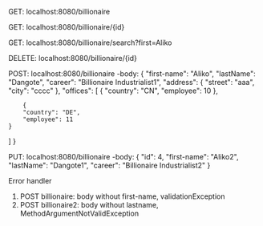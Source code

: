 GET: localhost:8080/billionaire

GET: localhost:8080/billionaire/{id}

GET: localhost:8080/billionaire/search?first=Aliko

DELETE: localhost:8080/billionaire/{id}

POST: localhost:8080/billionaire
-body:
{
    "first-name": "Aliko",
    "lastName": "Dangote",
    "career": "Billionaire Industrialist1",
    "address": {
        "street": "aaa",
        "city": "cccc"
    }, 
    "offices": [
        {
        "country": "CN",
        "employee": 10
    },
    
        {
        "country": "DE",
        "employee": 11
    }
   ]
}

PUT: localhost:8080/billionaire
-body:
{
    "id": 4,
    "first-name": "Aliko2",
    "lastName": "Dangote1",
    "career": "Billionaire Industrialist2"
}

Error handler
1. POST billionaire: body without first-name, validationException
2. POST billionaire2: body without lastname, MethodArgumentNotValidException